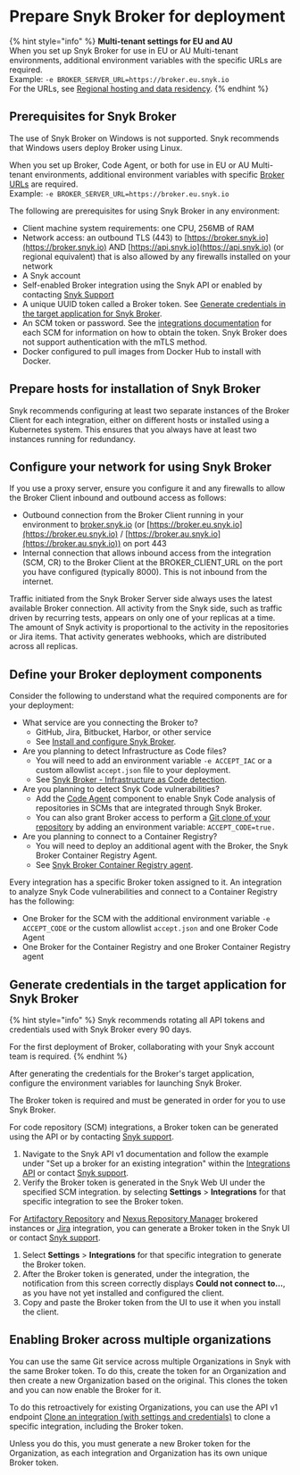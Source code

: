 # Prepare Snyk Broker for deployment

{% hint style="info" %}
**Multi-tenant settings for EU and AU**\
When you set up Snyk Broker for use in EU or AU Multi-tenant environments, additional environment variables with the specific URLs are required.\
Example: `-e BROKER_SERVER_URL=https://broker.eu.snyk.io`\
For the URLs, see [Regional hosting and data residency](../../working-with-snyk/regional-hosting-and-data-residency.md).
{% endhint %}

## Prerequisites for Snyk Broker

The use of Snyk Broker on Windows is not supported. Snyk recommends that Windows users deploy Broker using Linux.

When you set up Broker, Code Agent, or both for use in EU or AU Multi-tenant environments, additional environment variables with specific [Broker URLs](../../working-with-snyk/regional-hosting-and-data-residency.md#broker-urls) are required.\
Example: `-e BROKER_SERVER_URL=https://broker.eu.snyk.io`

The following are prerequisites for using Snyk Broker in any environment:

* Client machine system requirements: one CPU, 256MB of RAM
* Network access: an outbound TLS (443) to [https://broker.snyk.io](https://broker.snyk.io) AND [https://api.snyk.io](https://api.snyk.io) (or regional equivalent) that is also allowed by any firewalls installed on your network
* A Snyk account
* Self-enabled Broker integration using the Snyk API or enabled by contacting [Snyk Support](https://support.snyk.io/hc/en-us)
* A unique UUID token called a Broker token. See [Generate credentials in the target application for Snyk Broker](prepare-snyk-broker-for-deployment.md#generate-credentials-in-the-target-application-for-snyk-broker).
* An SCM token or password. See the [integrations documentation](../../integrate-with-snyk/) for each SCM for information on how to obtain the token. Snyk Broker does not support authentication with the mTLS method. &#x20;
* Docker configured to pull images from Docker Hub to install with Docker.

## Prepare hosts for installation of Snyk Broker

Snyk recommends configuring at least two separate instances of the Broker Client for each integration, either on different hosts or installed using a Kubernetes system. This ensures that you always have at least two instances running for redundancy.

## Configure your network for using Snyk Broker

If you use a proxy server, ensure you configure it and any firewalls to allow the Broker Client inbound and outbound access as follows:

* Outbound connection from the Broker Client running in your environment to [broker.snyk.io](https://broker.snyk.io) (or [https://broker.eu.snyk.io](https://broker.eu.snyk.io) / [https://broker.au.snyk.io](https://broker.au.snyk.io)) on port 443
* Internal connection that allows inbound access from the integration (SCM, CR) to the Broker Client at the BROKER\_CLIENT\_URL on the port you have configured (typically 8000). This is not inbound from the internet.

Traffic initiated from the Snyk Broker Server side always uses the latest available Broker connection. All activity from the Snyk side, such as traffic driven by recurring tests, appears on only one of your replicas at a time. The amount of Snyk activity is proportional to the activity in the repositories or Jira items. That activity generates webhooks, which are distributed across all replicas.

## **Define your Broker deployment components**

Consider the following to understand what the required components are for your deployment:

* What service are you connecting the Broker to?
  * GitHub, Jira, Bitbucket, Harbor, or other service
  * See [Install and configure Snyk Broker](install-and-configure-snyk-broker/).
* Are you planning to detect Infrastructure as Code files?
  * You will need to add an environment variable `-e ACCEPT_IAC` or a custom allowlist `accept.json` file to your deployment.
  * See [Snyk Broker - Infrastructure as Code detection](snyk-broker-infrastructure-as-code-detection/).
* Are you planning to detect Snyk Code vulnerabilities?
  * Add the [Code Agent](snyk-broker-code-agent/) component to enable Snyk Code analysis of repositories in SCMs that are integrated through Snyk Broker.
  * You can also grant Broker access to perform a [Git clone of your repository](install-and-configure-snyk-broker/advanced-configuration-for-snyk-broker-docker-installation/snyk-code-clone-capability-with-broker-for-docker.md) by adding an environment variable: `ACCEPT_CODE=true.`
* Are you planning to connect to a Container Registry?
  * You will need to deploy an additional agent with the Broker, the Snyk Broker Container Registry Agent.
  * See [Snyk Broker Container Registry agent](snyk-broker-container-registry-agent/).

Every integration has a specific Broker token assigned to it. An integration to analyze Snyk Code vulnerabilities and connect to a Container Registry has the following:

* One Broker for the SCM with the additional environment variable `-e ACCEPT_CODE` or the custom allowlist `accept.json` and one Broker Code Agent
* One Broker for the Container Registry and one Broker Container Registry agent

## Generate credentials in the target application for Snyk Broker

{% hint style="info" %}
Snyk recommends rotating all API tokens and credentials used with Snyk Broker every 90 days.

For the first deployment of Broker, collaborating with your Snyk account team is required.
{% endhint %}

After generating the credentials for the Broker's target application, configure the environment variables for launching Snyk Broker.

The Broker token is required and must be generated in order for you to use Snyk Broker.

For code repository (SCM) integrations, a Broker token can be generated using the API or by contacting [Snyk support](https://support.snyk.io/hc/en-us/requests/new).

1. Navigate to the Snyk API v1 documentation and follow the example under "Set up a broker for an existing integration" within the [Integrations API](https://snyk.docs.apiary.io/#reference/integrations/integration/update-existing-integration) or contact [Snyk support](https://support.snyk.io/hc/en-us/requests/new).
2. Verify the Broker token is generated in the Snyk Web UI under the specified SCM integration. by selecting **Settings** > **Integrations** for that specific integration to see the Broker token.

For [Artifactory Repository](../../scan-using-snyk/snyk-open-source/scan-open-source-libraries-and-licenses/package-repository-integrations/artifactory-package-repository-connection-setup/) and [Nexus Repository Manager](../../scan-using-snyk/snyk-open-source/scan-open-source-libraries-and-licenses/package-repository-integrations/nexus-repository-manager-connection-setup/) brokered instances or [Jira](install-and-configure-snyk-broker/jira-prerequisites-and-steps-to-install-and-configure-broker/setup-broker-with-jira.md) integration, you can generate a Broker token in the Snyk UI or contact [Snyk support](https://support.snyk.io/hc/en-us/requests/new).

1. Select **Settings** > **Integrations** for that specific integration to generate the Broker token.
2. After the Broker token is generated, under the integration, the notification from this screen correctly displays **Could not connect to…**, as you have not yet installed and configured the client.
3. Copy and paste the Broker token from the UI to use it when you install the client.

## Enabling Broker across multiple organizations

You can use the same Git service across multiple Organizations in Snyk with the same Broker token. To do this, create the token for an Organization and then create a new Organization based on the original. This clones the token and you can now enable the Broker for it.

To do this retroactively for existing Organizations, you can use the API v1 endpoint [Clone an integration (with settings and credentials)](https://snyk.docs.apiary.io/#reference/integrations/integration-cloning) to clone a specific integration, including the Broker token.

Unless you do this, you must generate a new Broker token for the Organization, as each integration and Organization has its own unique Broker token.
